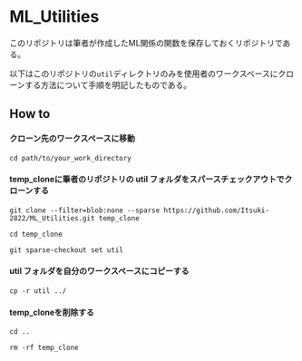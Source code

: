 # ML_Utilities
このリポジトリは筆者が作成したML関係の関数を保存しておくリポジトリである。

以下はこのリポジトリの`util`ディレクトリのみを使用者のワークスペースにクローンする方法について手順を明記したものである。

## How to
#### クローン先のワークスペースに移動
  
`cd path/to/your_work_directory`

#### temp_cloneに筆者のリポジトリの util フォルダをスパースチェックアウトでクローンする

`git clone --filter=blob:none --sparse https://github.com/Itsuki-2822/ML_Utilities.git temp_clone`

`cd temp_clone`

`git sparse-checkout set util`

#### util フォルダを自分のワークスペースにコピーする

`cp -r util ../`

#### temp_cloneを削除する

`cd ..`

`rm -rf temp_clone`
